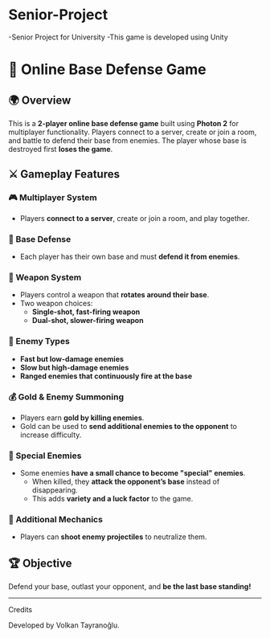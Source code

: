 # Senior-Project
-Senior Project for University
-This game is developed using Unity

# 🏰 Online Base Defense Game  

## 🌍 Overview  
This is a **2-player online base defense game** built using **Photon 2** for multiplayer functionality. Players connect to a server, create or join a room, and battle to defend their base from enemies. The player whose base is destroyed first **loses the game**.  

## ⚔️ Gameplay Features  
### 🎮 Multiplayer System  
- Players **connect to a server**, create or join a room, and play together.  

### 🏰 Base Defense  
- Each player has their own base and must **defend it from enemies**.  

### 🔫 Weapon System  
- Players control a weapon that **rotates around their base**.  
- Two weapon choices:  
  - **Single-shot, fast-firing weapon**  
  - **Dual-shot, slower-firing weapon**  

### 👾 Enemy Types  
- **Fast but low-damage enemies**  
- **Slow but high-damage enemies**  
- **Ranged enemies that continuously fire at the base**  

### 💰 Gold & Enemy Summoning  
- Players earn **gold by killing enemies**.  
- Gold can be used to **send additional enemies to the opponent** to increase difficulty.  

### 🦠 Special Enemies  
- Some enemies **have a small chance to become "special" enemies**.  
  - When killed, they **attack the opponent’s base** instead of disappearing.  
  - This adds **variety and a luck factor** to the game.  

### 🎯 Additional Mechanics  
- Players can **shoot enemy projectiles** to neutralize them.

## 🏆 Objective  
Defend your base, outlast your opponent, and **be the last base standing!**  

---

Credits

Developed by Volkan Tayranoğlu.
